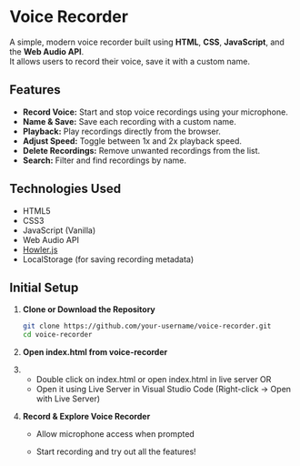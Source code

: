# Voice Recorder

A simple, modern voice recorder built using **HTML**, **CSS**, **JavaScript**, and the **Web Audio API**.  
It allows users to record their voice, save it with a custom name.

## Features

-  **Record Voice:** Start and stop voice recordings using your microphone.
-  **Name & Save:** Save each recording with a custom name.
-  **Playback:** Play recordings directly from the browser.
-  **Adjust Speed:** Toggle between 1x and 2x playback speed.
-  **Delete Recordings:** Remove unwanted recordings from the list.
-  **Search:** Filter and find recordings by name.

## Technologies Used

- HTML5
- CSS3
- JavaScript (Vanilla)
- Web Audio API
- [Howler.js](https://howlerjs.com/)  
- LocalStorage (for saving recording metadata)

## Initial Setup

1. **Clone or Download the Repository**
   ```bash
   git clone https://github.com/your-username/voice-recorder.git
   cd voice-recorder
   
2. **Open index.html from voice-recorder**
3. 
   - Double click on index.html or open index.html in live server
   OR
   - Open it using Live Server in Visual Studio Code (Right-click → Open with Live Server)

4. **Record & Explore Voice Recorder**

   - Allow microphone access when prompted

   - Start recording and try out all the features!


